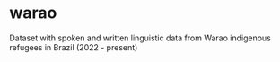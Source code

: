 # warao
Dataset with spoken and written linguistic data from Warao indigenous refugees in Brazil (2022 - present)
